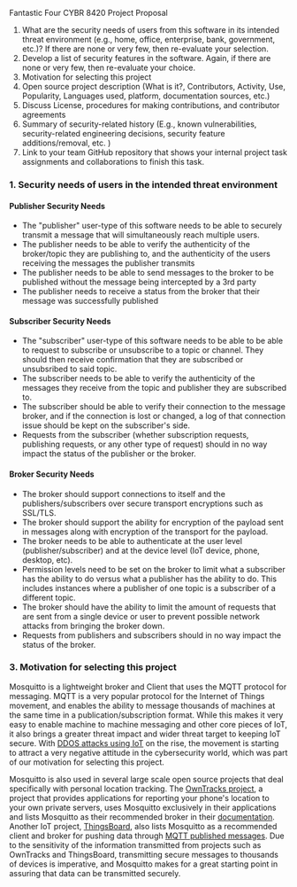 Fantastic Four
CYBR 8420
Project Proposal

1. What are the security needs of users from this software in its intended threat environment (e.g., home, office, enterprise, bank, government, etc.)? If there are none or very few, then re-evaluate your selection.
2. Develop a list of security features in the software. Again, if there are none or very few, then re-evaluate your choice.
3. Motivation for selecting this project
4. Open source project description (What is it?, Contributors, Activity, Use, Popularity, Languages used, platform, documentation sources, etc.)
5. Discuss License, procedures for making contributions, and contributor agreements
6. Summary of security-related history (E.g., known vulnerabilities, security-related engineering decisions, security feature additions/removal, etc. )
7. Link to your team GitHub repository that shows your internal project task assignments and collaborations to finish this task.


### 1. Security needs of users in the intended threat environment

#### Publisher Security Needs
* The "publisher" user-type of this software needs to be able to securely transmit a message that will simultaneously reach multiple users.
* The publisher needs to be able to verify the authenticity of the broker/topic they are publishing to, and the authenticity of the users receiving the messages the publisher transmits
* The publisher needs to be able to send messages to the broker to be published without the message being intercepted by a 3rd party
* The publisher needs to receive a status from the broker that their message was successfully published

#### Subscriber Security Needs
* The "subscriber" user-type of this software needs to be able to be able to request to subscribe or unsubscribe to a topic or channel. They should then receive confirmation that they are subscribed or unsubsribed to said topic.
* The subscriber needs to be able to verify the authenticity of the messages they receive from the topic and publisher they are subscribed to.
* The subscriber should be able to verify their connection to the message broker, and if the connection is lost or changed, a log of that connection issue should be kept on the subscriber's side.
* Requests from the subscriber (whether subscription requests, publishing requests, or any other type of request) should in no way impact the status of the publisher or the broker.

#### Broker Security Needs
* The broker should support connections to itself and the publishers/subscribers over secure transport encryptions such as SSL/TLS.
* The broker should support the ability for encryption of the payload sent in messages along with encryption of the transport for the payload.
* The broker needs to be able to authenticate at the user level (publisher/subscriber) and at the device level (IoT device, phone, desktop, etc).
* Permission levels need to be set on the broker to limit what a subscriber has the ability to do versus what a publisher has the ability to do. This includes instances where a publisher of one topic is a subscriber of a different topic.
* The broker should have the ability to limit the amount of requests that are sent from a single device or user to prevent possible network attacks from bringing the broker down.
* Requests from publishers and subscribers should in no way impact the status of the broker.

### 3. Motivation for selecting this project
Mosquitto is a lightweight broker and Client that uses the MQTT protocol for messaging. MQTT is a very popular protocol for the Internet of Things movement, and enables the ability to message thousands of machines at the same time in a publication/subscription format.
While this makes it very easy to enable machine to machine messaging and other core pieces of IoT, it also brings a greater threat impact and wider threat target to keeping IoT secure. With [DDOS attacks using IoT](https://www.corero.com/blog/870-the-rise-of-iot-botnet-threats-and-ddos-attacks.html) on the rise, the movement
is starting to attract a very negative attitude in the cybersecurity world, which was part of our motivation for selecting this project.

Mosquitto is also used in several large scale open source projects that deal specifically with personal location tracking. The [OwnTracks project](https://owntracks.org/booklet/), a project that provides applications for reporting your phone's location to your own private servers,
  uses Mosquitto exclusively in their applications and lists Mosquitto as their recommended broker in their [documentation](https://owntracks.org/booklet/guide/broker/). Another IoT project, [ThingsBoard](https://thingsboard.io/), also lists Mosquitto as a recommended client and broker for pushing data through [MQTT published messages](https://thingsboard.io/docs/getting-started-guides/helloworld/).
Due to the sensitivity of the information transmitted from projects such as OwnTracks and ThingsBoard, transmitting secure messages to thousands of devices is imperative, and Mosquitto makes for a great starting point in assuring that data can be transmitted securely. 


